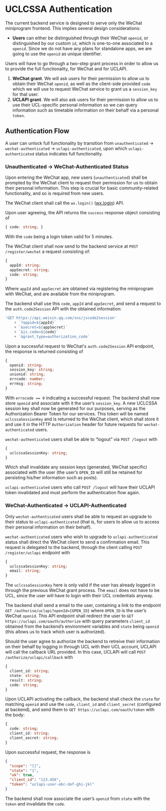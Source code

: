 # UCLCSSA Authentication

The current backend service is designed to serve only the WeChat miniprogram frontend. This implies several design considerations:

- **Users** can either be distinguished through their WeChat `openid`, or distinguished by our custom `id`, which is one-to-one associated to a `openid`. Since we do not have any plans for standalone apps, we are going to use the `openid` as unique identifier.

Users will have to go through a two-step grant process in order to allow us to provide the full functionality, for WeChat and for UCLAPI.

1. **WeChat grant**. We will ask users for their permission to allow us to obtain their WeChat `openid`, as well as the client-side provided `code` which we will use to request WeChat service to grant us a `session_key` for that user.
2. **UCLAPI grant**. We will also ask users for their permission to allow us to use their UCL-specific personal information so we can query information such as timetable information on their behalf via a personal `token`.

## Authentication Flow

A *user* can unlock full functionality by transition from `unauthenticated` -> `wechat-authenticated` -> `uclapi-authenticated`, upon which `uclapi-authenticated` status indicates full functionality.

### Unauthenticated -> WeChat-Authenticated Status

Upon entering the WeChat app, new users (`unauthenticated`) shall be prompted by the WeChat client to request their permission for us to obtain their personal information. This step is crucial for basic community-related functionality, and so is required from new users.

The WeChat client shall call the `wx.login()` ([wx.login](https://developers.weixin.qq.com/miniprogram/dev/api/open-api/login/wx.login.html)) API.

Upon user agreeing, the API returns the `success` response object consisting of

```typescript
{ code: string; }
```

With the `code` being a login token valid for 5 minutes.

The WeChat client shall now send to the backend service at `POST /register/wechat` a request consisting of:

```typescript
{
  appId: string;
  appSecret: string;
  code: string;
}
```

Where `appId` and `appSecret` are obtained via registering the miniprogram with WeChat, and are available from the miniprogram.

The backend shall use this `code`, `appId` and `appSecret`, and send a request to the `auth.code2Session` API with the obtained information:

```typescript
'GET https://api.weixin.qq.com/sns/jscode2session'
	+ `?appid=${appId}`
	+ `&secret=${appSecret}`
	+ `&js_code=${code}`
	+ `&grant_type=authorization_code`
```

Upon a successful request to WeChat's `auth.code2Session` API endpoint, the response is returned consisting of

```typescript
{
  openid: string;
  session_key: string;
  unionid: string;
  errcode: number;
  errmsg: string;
}
```

With `errocode == 0` indicating a successful request. The backend shall now store `openid` and associate with it the user’s `session_key`. A new UCLCSSA session key shall now be generated for our purposes, serving as the Authorization Bearer Token for our services. This token will be named `uclcssaSessionKey` and is returned to the WeChat client, which shall store it and use it in the HTTP `Authorization` header for future requests for `wechat-authenticated` users.

`wechat-authenticated` users shall be able to “logout” via `POST /logout` with

```typescript
{
  uclcssaSessionKey: string;
}
```

Which shall invalidate any session keys (generated, WeChat specific) associated with the user (the user’s `OPEN_ID` will still be retained for persisting his/her information such as posts).

`uclapi-authenticated` users who call `POST /logout` will have their UCLAPI token invalidated and must perform the authentication flow again.

###  WeChat-Authenticated -> UCLAPI-Authenticated

Only `wechat-authenticated` users shall be able to request an upgrade to their status to `uclapi-authenticated` (that is, for users to allow us to access their personal information on their behalf).

`wechat-authenticated` users who wish to upgrade to `uclapi-authenticated` status shall direct the WeChat client to send a confirmation email. This request is delegated to the backend, through the client calling `POST /register/uclapi` endpoint with

```typescript
{
  uclcssaSessionKey: string;
  email: string;
}
```

The `uclcssaSessionKey` here is only valid if the user has already logged in through the previous WeChat grant process. The `email` does not have to be UCL, since the user will have to login with their UCL credentials anyway.

The backend shall send a email to the user, containing a link to the endpoint `GET /authorise/uclapi?openId={OPEN_ID}` where `OPEN_ID` is the user’s WeChat `openid`. This API endpoint shall redirect the user to `GET https://uclapi.com/oauth/authorize` with query parameters `client_id` obtained from the backend’s environment variables and `state` being `openid` (this allows us to track which user is authorized).

Should the user agree to authorize the backend to retreive their information on their behalf by logging in through UCL with their UCL account, UCLAPI will call the callback URL provided. In this case, UCLAPI will call `POST /authorize/uclapi/callback` with

```typescript
{
  client_id: string;
  state: string;
  result: string;
  code: string;
}
```

Upon UCLAPI activating the callback, the backend shall check the `state` for matching `openid` and use the `code`, `client_id` and `client_secret` (configured at backend), and send them to `GET https://uclapi.com/oauth/token` with the body:

```typescript
{
  code: string;
  client_id: string;
  client_secret: string;
}
```

Upon successful request, the response is

```json
{
  "scope": "[]",
  "state": "1",
  "ok": true,
  "client_id": "123.456",
  "token": "uclapi-user-abc-def-ghi-jkl"
}
```

The backend shall now associate the user’s `openid` from `state` with the `token` and invalidate the `code`.
